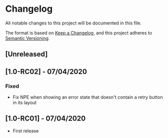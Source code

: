 # Changelog
All notable changes to this project will be documented in this file.

The format is based on [Keep a Changelog](https://keepachangelog.com/en/1.0.0/),
and this project adheres to [Semantic Versioning](https://semver.org/spec/v2.0.0.html).

## [Unreleased]

## [1.0-RC02] - 07/04/2020
### Fixed
- Fix NPE when showing an error state that doesn't contain a retry button in its layout

## [1.0-RC01] - 07/04/2020
- First release
